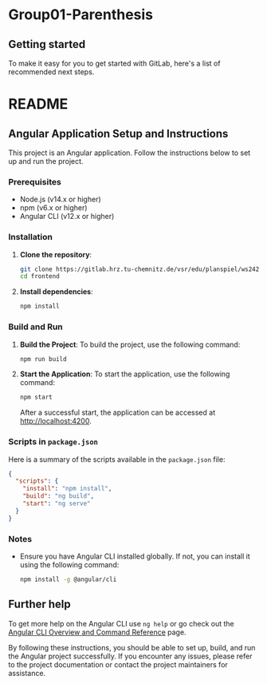 # Group01-Parenthesis


## Getting started

To make it easy for you to get started with GitLab, here's a list of recommended next steps.

# README

## Angular Application Setup and Instructions

This project is an Angular application. Follow the instructions below to set up and run the project.

### Prerequisites

- Node.js (v14.x or higher)
- npm (v6.x or higher)
- Angular CLI (v12.x or higher)

### Installation

1. **Clone the repository**:
   ```sh
   git clone https://gitlab.hrz.tu-chemnitz.de/vsr/edu/planspiel/ws2425/group01-parenthesis.git
   cd frontend
   ```

2. **Install dependencies**:
   ```sh
   npm install
   ```

### Build and Run

1. **Build the Project**:
   To build the project, use the following command:
   ```sh
   npm run build
   ```

2. **Start the Application**:
   To start the application, use the following command:
   ```sh
   npm start
   ```

   After a successful start, the application can be accessed at [http://localhost:4200](http://localhost:4200).

### Scripts in `package.json`

Here is a summary of the scripts available in the `package.json` file:

```json
{
  "scripts": {
    "install": "npm install",
    "build": "ng build",
    "start": "ng serve"
  }
}
```

### Notes

- Ensure you have Angular CLI installed globally. If not, you can install it using the following command:
  ```sh
  npm install -g @angular/cli
  ```

## Further help

To get more help on the Angular CLI use `ng help` or go check out the [Angular CLI Overview and Command Reference](https://angular.dev/tools/cli) page.


By following these instructions, you should be able to set up, build, and run the Angular project successfully. If you encounter any issues, please refer to the project documentation or contact the project maintainers for assistance.